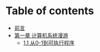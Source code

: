 # Table of contents

* [前言](README.md)
* [第一章 计算机系统漫游](readme/README.md)
  * [1.1 从0-1到可执行程序](readme/1.1-cong-01-dao-ke-zhi-hang-cheng-xu.md)
